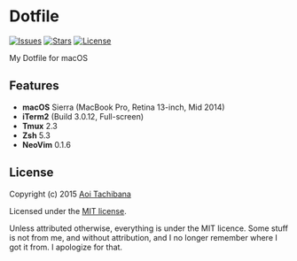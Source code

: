 # Dotfile

[![Issues](https://img.shields.io/github/issues/39e/dotfiles.svg?style=flat-square)](https://github.com/39e/dotfiles/issues)
[![Stars](https://img.shields.io/github/stars/39e/dotfiles.svg?style=flat-square)](https://github.com/39e/dotfiles/stargazers)
[![License](https://img.shields.io/badge/license-MIT-blue.svg?style=flat-square)](LICENSE)

My Dotfile for macOS

## Features

- **macOS** Sierra (MacBook Pro, Retina 13-inch, Mid 2014)
- **iTerm2** (Build 3.0.12, Full-screen)
- **Tmux** 2.3
- **Zsh** 5.3
- **NeoVim** 0.1.6

## License

Copyright (c) 2015 [Aoi Tachibana](https://ress.mit-license.org/2015)

Licensed under the [MIT license](LICENSE).

Unless attributed otherwise, everything is under the MIT licence. 
Some stuff is not from me, and without attribution, and I no longer remember where I got it from. 
I apologize for that.

<!-- :vim:foldmethod=expr: -->
